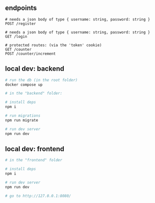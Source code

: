 ## endpoints
```
# needs a json body of type { username: string, password: string }
POST /register

# needs a json body of type { username: string, password: string }
GET /login

# protected routes: (via the 'token' cookie)
GET /counter
POST /counter/increment
```


## local dev: backend

```bash
# run the db (in the root folder)
docker compose up

# in the "backend" folder:

# install deps
npm i

# run migrations
npm run migrate

# run dev server
npm run dev
```

## local dev: frontend

```bash
# in the "frontend" folder

# install deps
npm i

# run dev server
npm run dev

# go to http://127.0.0.1:8080/
```
